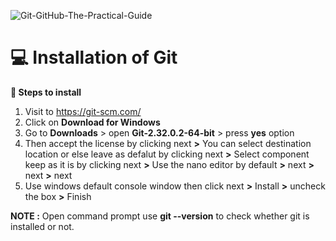 ![Git-GitHub-The-Practical-Guide](https://user-images.githubusercontent.com/83353669/131261600-7a0dd499-fd69-4657-bda9-ddfd407d9f6e.jpg)



<h1/>💻 Installation of Git </h1> 

**📌 Steps to install**

1. Visit to https://git-scm.com/
2. Click on **Download for Windows**
3. Go to **Downloads** > open **Git-2.32.0.2-64-bit** > press **yes** option 
4. Then accept the license by clicking next **>** You can select destination location or else leave as defalut by clicking next **>** Select component keep as it is by clicking next **>** Use the nano editor by default **>** next **>** next **>** next
5.  Use windows default console window then click next **>** Install **>** uncheck the box **>** Finish

**NOTE :** Open command prompt use **git --version** to check whether git is installed or not.

